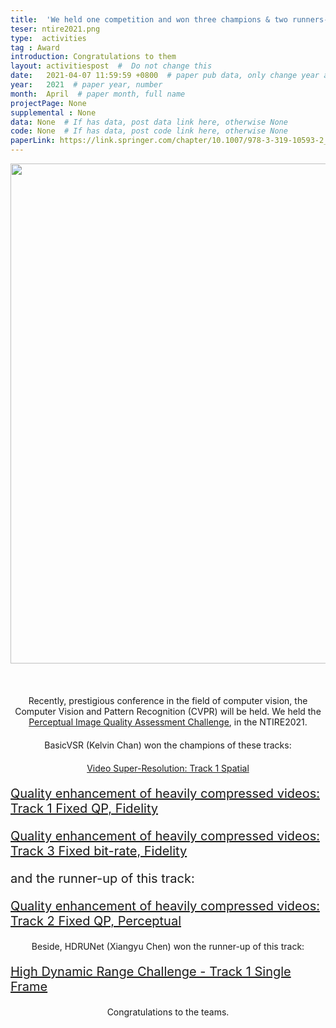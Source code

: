 ```yaml
---
title:  'We held one competition and won three champions & two runners-up in the NTIRE2021'  #  Paper title, covered by ''
teser: ntire2021.png
type:  activities
tag : Award
introduction: Congratulations to them
layout: activitiespost  #  Do not change this
date:   2021-04-07 11:59:59 +0800  # paper pub data, only change year and month according to this format
year:   2021  # paper year, number
month:  April  # paper month, full name
projectPage: None
supplemental : None
data: None  # If has data, post data link here, otherwise None
code: None  # If has data, post code link here, otherwise None
paperLink: https://link.springer.com/chapter/10.1007/978-3-319-10593-2_13  # post paper pdf link here
---
```


<center><img src="http://xpixel.group/images/activities/ntire2021.png" width = "800" height = "auto"  /></center>

&nbsp;
&nbsp;
<center>
<p style="font-size:20px;width:100%;text-align:left" >

Recently, prestigious conference in the field of computer vision, the Computer Vision and Pattern Recognition (CVPR) will be held.
We held the <a href="https://competitions.codalab.org/competitions/28050"><font class="text-primary">Perceptual Image Quality Assessment Challenge</font></a>, in the NTIRE2021.

<center>
<p style="font-size:20px;width:100%;text-align:left" >

BasicVSR (Kelvin Chan) won the champions of these tracks:
</p>

<center>
<p style="font-size:20px;width:100%;text-align:left" >

<a href="https://competitions.codalab.org/competitions/28051"><font class="text-primary">Video Super-Resolution: Track 1 Spatial</font></a>
</p>

<center>
<p style="font-size:20px;width:100%;text-align:left" >
<a href="https://competitions.codalab.org/competitions/28033"><font class="text-primary">Quality enhancement of heavily compressed videos: Track 1 Fixed QP, Fidelity</font></a>

</p>

</center>
<p style="font-size:20px;width:100%;text-align:left" >
<a href="https://competitions.codalab.org/competitions/28035"><font class="text-primary">Quality enhancement of heavily compressed videos: Track 3 Fixed bit-rate, Fidelity</font></a>

</p>

</center>
<p style="font-size:20px;width:100%;text-align:left" >
and the runner-up of this track:
</p>


</center>
<p style="font-size:20px;width:100%;text-align:left" >
<a href="https://competitions.codalab.org/competitions/28034"><font class="text-primary">Quality enhancement of heavily compressed videos: Track 2 Fixed QP, Perceptual</font></a>
</p>
<center>
<p style="font-size:20px;width:100%;text-align:left" >

Beside, HDRUNet (Xiangyu Chen) won the runner-up of this track:
</p>

</center>
<p style="font-size:20px;width:100%;text-align:left" >
<a href="https://competitions.codalab.org/competitions/28161"><font class="text-primary">High Dynamic Range Challenge - Track 1 Single Frame</font></a>
</p>

<center>
<p style="font-size:20px;width:100%;text-align:left" >

Congratulations to the teams.

</p>










